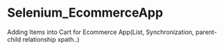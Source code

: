 # Selenium_EcommerceApp
Adding Items into Cart for Ecommerce App(List, Synchronization, parent-child relationship xpath..)
